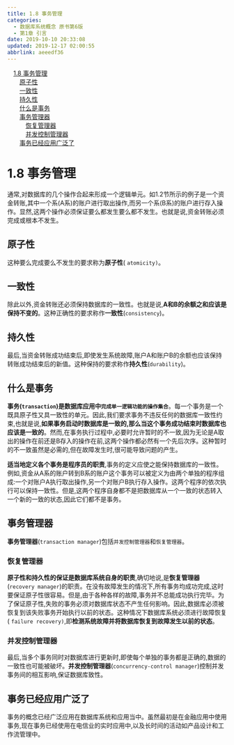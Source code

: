 ```yaml
---
title: 1.8 事务管理
categories: 
  - 数据库系统概念 原书第6版
  - 第1章 引言
date: 2019-10-10 20:33:08
updated: 2019-12-17 02:00:55
abbrlink: aeeedf36
---
```

<div id='my_toc'><a href="/ReadingNotes/aeeedf36/#1-8-事务管理" class="header_1">1.8 事务管理</a>&nbsp;<br><a href="/ReadingNotes/aeeedf36/#原子性" class="header_2">原子性</a>&nbsp;<br><a href="/ReadingNotes/aeeedf36/#一致性" class="header_2">一致性</a>&nbsp;<br><a href="/ReadingNotes/aeeedf36/#持久性" class="header_2">持久性</a>&nbsp;<br><a href="/ReadingNotes/aeeedf36/#什么是事务" class="header_2">什么是事务</a>&nbsp;<br><a href="/ReadingNotes/aeeedf36/#事务管理器" class="header_2">事务管理器</a>&nbsp;<br><a href="/ReadingNotes/aeeedf36/#恢复管理器" class="header_3">恢复管理器</a>&nbsp;<br><a href="/ReadingNotes/aeeedf36/#并发控制管理器" class="header_3">并发控制管理器</a>&nbsp;<br><a href="/ReadingNotes/aeeedf36/#事务已经应用广泛了" class="header_2">事务已经应用广泛了</a>&nbsp;<br></div>
<style>.header_1{margin-left: 1em;}.header_2{margin-left: 2em;}.header_3{margin-left: 3em;}.header_4{margin-left: 4em;}.header_5{margin-left: 5em;}.header_6{margin-left: 6em;}</style>
<!--more-->
<script>if (navigator.platform.search('arm')==-1){document.getElementById('my_toc').style.display = 'none';}var e,p = document.getElementsByTagName('p');while (p.length>0) {e = p[0];e.parentElement.removeChild(e);}</script>

<!--end-->
<!--SSTStart-->
# 1.8 事务管理 #
通常,对数据库的几个操作合起来形成一个逻辑单元。如1.2节所示的例子是一个资金转账,其中一个系(A系)的账户进行取出操作,而另一个系(B系)的账户进行存入操作。显然,这两个操作必须保证要么都发生要么都不发生。也就是说,资金转账必须完成或根本不发生。
## 原子性 ##
这种要么完成要么不发生的要求称为**原子性**( `atomicity)`。
## 一致性 ##
除此以外,资金转账还必须保持数据库的一致性。也就是说,**A和B的余额之和应该是保持不变的**。这种正确性的要求称作**一致性**(`consistency`)。
## 持久性 ##
最后,当资金转账成功结束后,即使发生系统故障,账户A和账户B的余额也应该保持转账成功结束后的新值。这种保持的要求称作**持久性**(`durability`)。
## 什么是事务 ##
**事务(`transaction`)是数据库应用中`完成单一逻辑功能的操作集合`**。每一个事务是一个既具原子性又具一致性的单元。因此,我们要求事务不违反任何的数据库一致性约束,也就是说,**如果事务启动时数据库是一致的,那么当这个事务成功结束时数据库也应该是一致的**。然而,在事务执行过程中,必要时允许暂时的不一致,因为无论是A取出的操作在前还是B存入的操作在前,这两个操作都必然有一个先后次序。这种暂时的不一致虽然是必需的,但在故障发生时,很可能导致问题的产生。

**适当地定义各个事务是程序员的职责**,事务的定义应使之能保持数据库的一致性。
例如,资金从A系的账户转到B系的账户这个事务可以被定义为由两个单独的程序组成:一个对账户A执行取出操作,另一个对账户B执行存入操作。这两个程序的依次执行可以保持一致性。但是,这两个程序自身都不是把数据库从一个一致的状态转入一个新的一致的状态,因此它们都不是事务。
## 事务管理器 ##
**事务管理器**(`transaction manager`)包括`并发控制管理器`和`恢复管理器`。
### 恢复管理器 ###
**原子性和持久性的保证是数据库系统自身的职责**,确切地说,是**恢复管理器**(`recovery manager`)的职责。在没有故障发生的情况下,所有事务均成功完成,这时要保证原子性很容易。但是,由于各种各样的故障,事务并不总能成功执行完毕。为了保证原子性,失败的事务必须对数据库状态不产生任何影响。因此,数据库必须被恢复到该失败事务开始执行以前的状态。这种情况下数据库系统必须进行故障恢复( `failure recovery)`,即**检测系统故障并将数据库恢复到故障发生以前的状态**。
### 并发控制管理器 ###
最后,当多个事务同时对数据库进行更新时,即使每个单独的事务都是正确的,数据的一致性也可能被破坏。**并发控制管理器**(`concurrency-control manager`)控制并发事务间的相互影响,保证数据库致性。
## 事务已经应用广泛了 ##
事务的概念已经广泛应用在数据库系统和应用当中。虽然最初是在金融应用中使用事务,现在事务已经使用在电信业的实时应用中,以及长时间的活动如产品设计和工作流管理中。

<!--SSTStop-->


